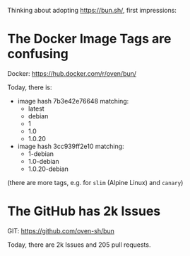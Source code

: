 Thinking about adopting <https://bun.sh/>, first impressions:

# The Docker Image Tags are confusing

Docker: <https://hub.docker.com/r/oven/bun/>

Today, there is:

- image hash 7b3e42e76648 matching:
    - latest
    - debian
    - 1
    - 1.0
    - 1.0.20
- image hash 3cc939ff2e10 matching:
    - 1-debian
    - 1.0-debian
    - 1.0.20-debian

(there are more tags, e.g. for `slim` (Alpine Linux) and `canary`)

# The GitHub has 2k Issues

GIT: <https://github.com/oven-sh/bun>

Today, there are 2k Issues and 205 pull requests.
